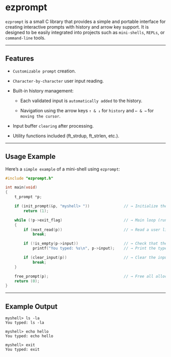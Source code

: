 # ezprompt

`ezprompt` is a small C library that provides a simple and portable interface for creating interactive prompts with history and arrow key support.
It is designed to be easily integrated into projects such as `mini-shells`, `REPLs`, or `command-line` tools.

---

## Features

- `Customizable prompt` creation.

- `Character-by-character` user input reading.

- Built-in history management:

  - Each validated input is `automatically added` to the history.

  - Navigation using the arrow keys `↑ & ↓` for `history` and `← & →` for `moving the cursor`.

- Input buffer `clearing` after processing.

- Utility functions included (ft_strdup, ft_strlen, etc.).

---

## Usage Example

Here’s a `simple example` of a mini-shell using `ezprompt`:

```c
#include "ezprompt.h"

int main(void)
{
    t_prompt *p;

    if (init_prompt(&p, "myshell> "))				// → Initialize the prompt with "myshell> "
        return (1);

    while (!p->exit_flag)							// → Main loop (runs until exit)
    {
        if (next_read(p))							// → Read a user line (with key handling)
            break;

        if (!is_empty(p->input))					// → Check that the input is not empty
            printf("You typed: %s\n", p->input);	// → Print the typed text

        if (clear_input(p))							// → Clear the input buffer for the next line
            break;
    }

    free_prompt(p);									// → Free all allocated memory
    return (0);
}
```

---

## Example Output
```
myshell> ls -la
You typed: ls -la

myshell> echo hello
You typed: echo hello

myshell> exit
You typed: exit
```
